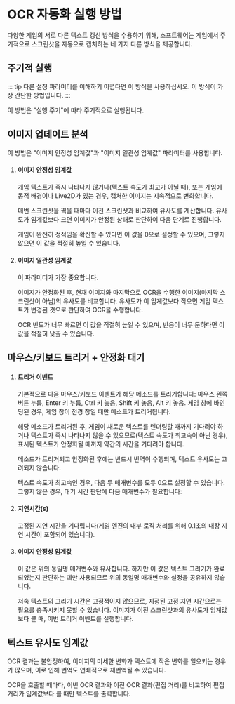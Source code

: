 # OCR 자동화 실행 방법

다양한 게임의 서로 다른 텍스트 갱신 방식을 수용하기 위해, 소프트웨어는 게임에서 주기적으로 스크린샷을 자동으로 캡처하는 네 가지 다른 방식을 제공합니다.

## 주기적 실행

::: tip
다른 설정 파라미터를 이해하기 어렵다면 이 방식을 사용하십시오. 이 방식이 가장 간단한 방법입니다.
:::

이 방법은 "실행 주기"에 따라 주기적으로 실행됩니다.

## 이미지 업데이트 분석

이 방법은 "이미지 안정성 임계값"과 "이미지 일관성 임계값" 파라미터를 사용합니다.

1. #### 이미지 안정성 임계값

    게임 텍스트가 즉시 나타나지 않거나(텍스트 속도가 최고가 아닐 때), 또는 게임에 동적 배경이나 Live2D가 있는 경우, 캡처한 이미지는 지속적으로 변화합니다.

    매번 스크린샷을 찍을 때마다 이전 스크린샷과 비교하여 유사도를 계산합니다. 유사도가 임계값보다 크면 이미지가 안정된 상태로 판단하여 다음 단계로 진행합니다.

    게임이 완전히 정적임을 확신할 수 있다면 이 값을 0으로 설정할 수 있으며, 그렇지 않으면 이 값을 적절히 높일 수 있습니다.

1. #### 이미지 일관성 임계값

    이 파라미터가 가장 중요합니다.

    이미지가 안정화된 후, 현재 이미지와 마지막으로 OCR을 수행한 이미지(마지막 스크린샷이 아님)의 유사도를 비교합니다. 유사도가 이 임계값보다 작으면 게임 텍스트가 변경된 것으로 판단하여 OCR을 수행합니다.

    OCR 빈도가 너무 빠르면 이 값을 적절히 높일 수 있으며, 반응이 너무 둔하다면 이 값을 적절히 낮출 수 있습니다.

## 마우스/키보드 트리거 + 안정화 대기


1. #### 트리거 이벤트

    기본적으로 다음 마우스/키보드 이벤트가 해당 메소드를 트리거합니다: 마우스 왼쪽 버튼 누름, Enter 키 누름, Ctrl 키 놓음, Shift 키 놓음, Alt 키 놓음. 게임 창에 바인딩된 경우, 게임 창이 전경 창일 때만 메소드가 트리거됩니다.

    해당 메소드가 트리거된 후, 게임이 새로운 텍스트를 렌더링할 때까지 기다려야 하거나 텍스트가 즉시 나타나지 않을 수 있으므로(텍스트 속도가 최고속이 아닌 경우), 표시된 텍스트가 안정화될 때까지 약간의 시간을 기다려야 합니다.

    메소드가 트리거되고 안정화된 후에는 반드시 번역이 수행되며, 텍스트 유사도는 고려되지 않습니다.

    텍스트 속도가 최고속인 경우, 다음 두 매개변수를 모두 0으로 설정할 수 있습니다. 그렇지 않은 경우, 대기 시간 판단에 다음 매개변수가 필요합니다:

1. #### 지연시간(s)

    고정된 지연 시간을 기다립니다(게임 엔진의 내부 로직 처리를 위해 0.1초의 내장 지연 시간이 포함되어 있습니다).

1. #### 이미지 안정성 임계값

    이 값은 위의 동일명 매개변수와 유사합니다. 하지만 이 값은 텍스트 그리기가 완료되었는지 판단하는 데만 사용되므로 위의 동일명 매개변수와 설정을 공유하지 않습니다.

    저속 텍스트의 그리기 시간은 고정적이지 않으므로, 지정된 고정 지연 시간으로는 필요를 충족시키지 못할 수 있습니다. 이미지가 이전 스크린샷과의 유사도가 임계값보다 클 때, 이번 트리거 이벤트를 실행합니다.


## 텍스트 유사도 임계값

OCR 결과는 불안정하여, 이미지의 미세한 변화가 텍스트에 작은 변화를 일으키는 경우가 많으며, 이로 인해 번역도 연쇄적으로 재번역될 수 있습니다.

OCR을 호출할 때마다, 이번 OCR 결과와 이전 OCR 결과(편집 거리)를 비교하여 편집 거리가 임계값보다 클 때만 텍스트를 출력합니다.


